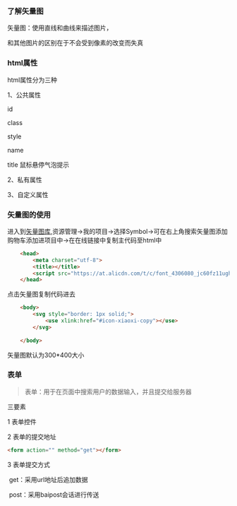 ### 了解矢量图

矢量图：使用直线和曲线来描述图片，

和其他图片的区别在于不会受到像素的改变而失真



### html属性

html属性分为三种

1、公共属性

id

class

style

name

title 鼠标悬停气泡提示



2、私有属性



3、自定义属性



### 矢量图的使用

进入到[矢量图库](https://www.iconfont.cn/),资源管理->我的项目->选择Symbol->可在右上角搜索矢量图添加购物车添加进项目中->在在线链接中复制主代码至html中

```html
	<head>
		<meta charset="utf-8">
		<title></title>
		<script src="https://at.alicdn.com/t/c/font_4306080_jc60fz11ugh.js"></script>
	</head>
```

点击矢量图复制代码进去

```html
	<body>
		<svg style="border: 1px solid;">
			<use xlink:href="#icon-xiaoxi-copy"></use>
		</svg>
			
	</body>
```

矢量图默认为300*400大小



### 表单

> 表单：用于在页面中搜索用户的数据输入，并且提交给服务器

三要素

1 表单控件

2 表单的提交地址

```html
<form action="" method="get"></form>
```

3 表单提交方式

​	get：采用url地址后追加数据

​	post：采用baipost会话进行传送